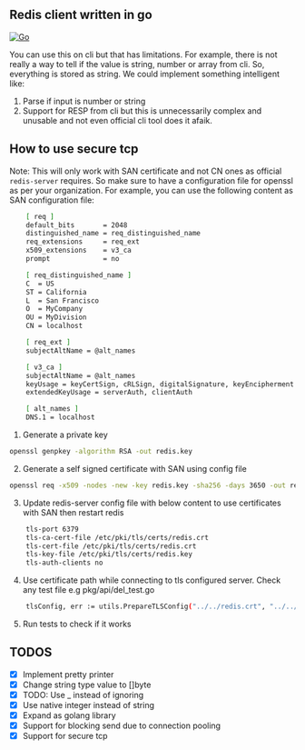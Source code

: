 ## Redis client written in go

[![Go](https://img.shields.io/badge/go-1.22.4-blue.svg)](https://golang.org/)

You can use this on cli but that has limitations. For example, there is not really a way to tell if the value is string, number or array from cli. So, everything is stored as string. We could implement something intelligent like:

1. Parse if input is number or string
2. Support for RESP from cli but this is unnecessarily complex and unusable and not even official cli tool does it afaik.

## How to use secure tcp
Note: This will only work with SAN certificate and not CN ones as official `redis-server` requires. So make sure to have a configuration file for openssl as per your organization.
For example, you can use the following content as SAN configuration file:
```bash
    [ req ]
    default_bits       = 2048
    distinguished_name = req_distinguished_name
    req_extensions     = req_ext
    x509_extensions    = v3_ca
    prompt             = no

    [ req_distinguished_name ]
    C  = US
    ST = California
    L  = San Francisco
    O  = MyCompany
    OU = MyDivision
    CN = localhost

    [ req_ext ]
    subjectAltName = @alt_names

    [ v3_ca ]
    subjectAltName = @alt_names
    keyUsage = keyCertSign, cRLSign, digitalSignature, keyEncipherment
    extendedKeyUsage = serverAuth, clientAuth

    [ alt_names ]
    DNS.1 = localhost
```

1. Generate a private key
```bash
openssl genpkey -algorithm RSA -out redis.key
```
2. Generate a self signed certificate with SAN using config file 
```bash
openssl req -x509 -nodes -new -key redis.key -sha256 -days 3650 -out redis.crt -config openssl.cnf
```

3. Update redis-server config file with below content to use certificates with SAN then restart redis
```bash
    tls-port 6379
    tls-ca-cert-file /etc/pki/tls/certs/redis.crt
    tls-cert-file /etc/pki/tls/certs/redis.crt
    tls-key-file /etc/pki/tls/certs/redis.key
    tls-auth-clients no
```

4. Use certificate path while connecting to tls configured server. Check any test file e.g pkg/api/del_test.go
```bash
	tlsConfig, err := utils.PrepareTLSConfig("../../redis.crt", "../../redis.key")
```

5. Run tests to check if it works

## TODOS

- [x] Implement pretty printer
- [x] Change string type value to []byte
- [x] TODO: Use \_ instead of ignoring
- [x] Use native integer instead of string
- [x] Expand as golang library
- [x] Support for blocking send due to connection pooling
- [x] Support for secure tcp
